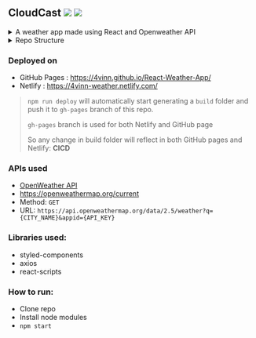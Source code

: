 ## CloudCast <img src="https://img.shields.io/badge/ReactJs-white?logo=React&logoColor=blue" /> <img src="https://img.shields.io/badge/Axios-white?logo=axios&logoColor=purple" />

<details> <summary>A weather app made using React and Openweather API </summary>

- API setup with Open Weather
- API integration with Axios
- State Management using React Hooks
- Conditional Rendering of Components
- CICD on GitHub pages and Netlify

</details>

<details> <summary>Repo Structure</summary>

```
.
├── public/
│   ├── icons/
│   ├── index.html
│   └── other files
├── src/
|   ├── modules/
|   |   ├── CityComponent.js
│   |   └── WeatherComponent.js
│   ├── App.js
│   ├── index.css
│   ├── SplashScreen.js
│   └── index.js
|
├── .gitignore
├── package.json
├── package-lock.json
└── README.md

```

</details>

### Deployed on 

- GitHub Pages : https://4vinn.github.io/React-Weather-App/
- Netlify : https://4vinn-weather.netlify.com/
  
> `npm run deploy` will automatically start generating a `build` folder and push it to `gh-pages` branch of this repo.
> 
> `gh-pages` branch is used for both Netlify and GitHub page
> 
> So any change in build folder will reflect in both GitHub pages and Netlify: **CICD**

### APIs used

- [OpenWeather API](https://openweathermap.org/)
- https://openweathermap.org/current
- Method: `GET`
- URL: `https://api.openweathermap.org/data/2.5/weather?q={CITY_NAME}&appid={API_KEY}`

### Libraries used:

- styled-components
- axios
- react-scripts

### How to run:

- Clone repo
- Install node modules
- `npm start`
